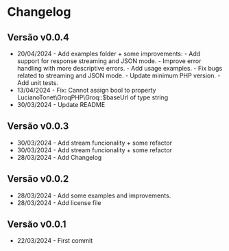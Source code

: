 # Changelog


## Versão v0.0.4
* 20/04/2024 - Add examples folder + some improvements: - Add support for response streaming and JSON mode. - Improve error handling with more descriptive errors. - Add usage examples. - Fix bugs related to streaming and JSON mode. - Update minimum PHP version. - Add unit tests.
* 13/04/2024 - Fix: Cannot assign bool to property LucianoTonet\GroqPHP\Groq::$baseUrl of type string
* 30/03/2024 - Update README

## Versão v0.0.3
* 30/03/2024 - Add stream funcionality + some refactor
* 30/03/2024 - Add stream funcionality + some refactor
* 28/03/2024 - Add Changelog

## Versão v0.0.2
* 28/03/2024 - Add some examples and improvements.
* 28/03/2024 - Add license file

## Versão v0.0.1
* 22/03/2024 - First commit